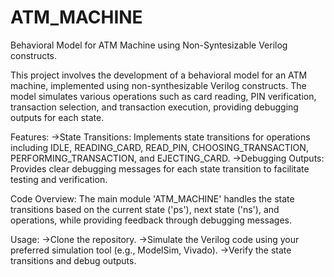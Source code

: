 # ATM_MACHINE
Behavioral Model for ATM Machine using Non-Syntesizable Verilog constructs.

This project involves the development of a behavioral model for an ATM machine, implemented using non-synthesizable Verilog constructs. The model simulates various operations such as card reading, PIN verification, transaction selection, and transaction execution, providing debugging outputs for each state.

Features:
->State Transitions: Implements state transitions for operations including IDLE, READING_CARD, READ_PIN, CHOOSING_TRANSACTION, PERFORMING_TRANSACTION, and EJECTING_CARD.
->Debugging Outputs: Provides clear debugging messages for each state transition to facilitate testing and verification.

Code Overview:
The main module 'ATM_MACHINE' handles the state transitions based on the current state ('ps'), next state ('ns'), and operations, while providing feedback through debugging messages.

Usage:
->Clone the repository.
->Simulate the Verilog code using your preferred simulation tool (e.g., ModelSim, Vivado).
->Verify the state transitions and debug outputs.
